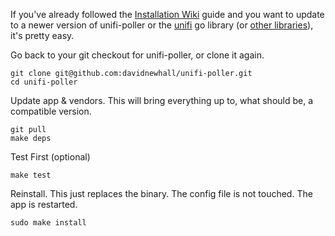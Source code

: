 If you've already followed the [Installation Wiki](Installation) guide and you want to update to a newer version of unifi-poller or the [unifi](https://github.com/golift/unifi) go library (or [other libraries](https://github.com/davidnewhall/unifi-poller/blob/master/Gopkg.lock)), it's pretty easy.

Go back to your git checkout for unifi-poller, or clone it again.
```shell
git clone git@github.com:davidnewhall/unifi-poller.git
cd unifi-poller
```

Update app & vendors. This will bring everything up to, what should be, a compatible version.
```shell
git pull 
make deps
```

Test First (optional)
```shell
make test
```

Reinstall. This just replaces the binary. The config file is not touched. The app is restarted.
```shell
sudo make install
```